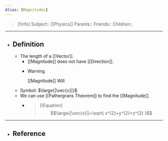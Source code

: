 ```yaml
---
Alias: [Magnitudes]
---
```

> [!Info]
> Subject:: [[Physics]]
> Parents:: 
> Friends:: 
> Children:: 
---
- ## Definition
	- The length of a [[Vector]].
		- [[Magnitude]] does not have [[Direction]].
		- > [!Warning]
		  > [[Magnitude]] Will 
	- Symbol: $\large{|\vec{v}|}$
	- We can use [[Pathergrans Theorem]] to find the [[Magnitude]].
		- > [!Equation]
		  > $$\large{|\vec{v}|}=\sqrt{ x^{2}+y^{2}+z^{2} }$$
---
- ## Reference